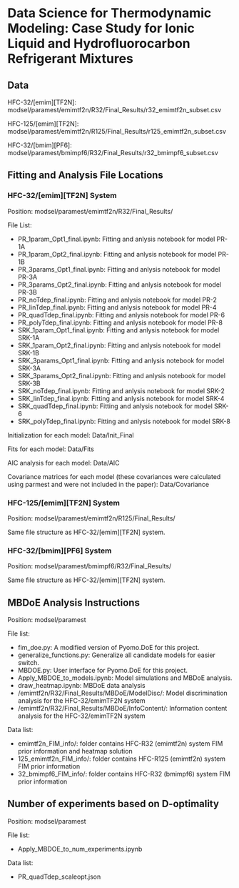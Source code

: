 # Data Science for Thermodynamic Modeling: Case Study for Ionic Liquid and Hydrofluorocarbon Refrigerant Mixtures

## Data

HFC-32/[emim][TF2N]: modsel/paramest/emimtf2n/R32/Final_Results/r32_emimtf2n_subset.csv

HFC-125/[emim][TF2N]: modsel/paramest/emimtf2n/R125/Final_Results/r125_emimtf2n_subset.csv

HFC-32/[bmim][PF6]: modsel/paramest/bmimpf6/R32/Final_Results/r32_bmimpf6_subset.csv

## Fitting and Analysis File Locations

### HFC-32/[emim][TF2N] System

Position: modsel/paramest/emimtf2n/R32/Final_Results/

File List:
 - PR_1param_Opt1_final.ipynb: Fitting and anlysis notebook for model PR-1A
 - PR_1param_Opt2_final.ipynb: Fitting and anlysis notebook for model PR-1B
 - PR_3params_Opt1_final.ipynb: Fitting and anlysis notebook for model PR-3A
 - PR_3params_Opt2_final.ipynb: Fitting and anlysis notebook for model PR-3B
 - PR_noTdep_final.ipynb: Fitting and anlysis notebook for model PR-2
 - PR_linTdep_final.ipynb: Fitting and anlysis notebook for model PR-4
 - PR_quadTdep_final.ipynb: Fitting and anlysis notebook for model PR-6
 - PR_polyTdep_final.ipynb: Fitting and anlysis notebook for model PR-8
 - SRK_1param_Opt1_final.ipynb: Fitting and anlysis notebook for model SRK-1A
 - SRK_1param_Opt2_final.ipynb: Fitting and anlysis notebook for model SRK-1B
 - SRK_3params_Opt1_final.ipynb: Fitting and anlysis notebook for model SRK-3A
 - SRK_3params_Opt2_final.ipynb: Fitting and anlysis notebook for model SRK-3B
 - SRK_noTdep_final.ipynb: Fitting and anlysis notebook for model SRK-2
 - SRK_linTdep_final.ipynb: Fitting and anlysis notebook for model SRK-4
 - SRK_quadTdep_final.ipynb: Fitting and anlysis notebook for model SRK-6
 - SRK_polyTdep_final.ipynb: Fitting and anlysis notebook for model SRK-8

Initialization for each model: Data/Init_Final

Fits for each model: Data/Fits

AIC analysis for each model: Data/AIC

Covariance matrices for each model (these covariances were calculated using parmest and were not included in the paper): Data/Covariance

### HFC-125/[emim][TF2N] System

Position: modsel/paramest/emimtf2n/R125/Final_Results/

Same file structure as HFC-32/[emim][TF2N] system.

### HFC-32/[bmim][PF6] System

Position: modsel/paramest/bmimpf6/R32/Final_Results/

Same file structure as HFC-32/[emim][TF2N] system.

## MBDoE Analysis Instructions 

Position: modsel/paramest

File list:
 - fim_doe.py: A modified version of Pyomo.DoE for this project.
 - generalize_functions.py: Generalize all candidate models for easier switch. 
 - MBDOE.py: User interface for Pyomo.DoE for this project. 
 - Apply_MBDOE_to_models.ipynb: Model simulations and MBDoE analysis.
 - draw_heatmap.ipynb: MBDoE data analysis
 - /emimtf2n/R32/Final_Results/MBDoE/ModelDisc/: Model discrimination analysis for the HFC-32/emimTF2N system
 - /emimtf2n/R32/Final_Results/MBDoE/InfoContent/: Information content analysis for the HFC-32/emimTF2N system
 
Data list:
 - emimtf2n_FIM_info/: folder contains HFC-R32 (emimtf2n) system FIM prior information and heatmap solution
 - 125_emimtf2n_FIM_info/: folder contains HFC-R125 (emimtf2n) system FIM prior information 
 - 32_bmimpf6_FIM_info/: folder contains HFC-R32 (bmimpf6) system FIM prior information


 ## Number of experiments based on D-optimality

Position: modsel/paramest

File list:
- Apply_MBDOE_to_num_experiments.ipynb

Data list:
- PR_quadTdep_scaleopt.json
 
 
 
 
 
 
 
 
 

